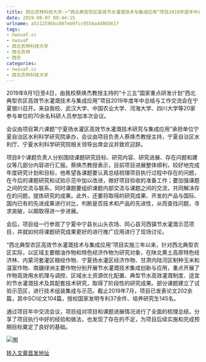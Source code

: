 ```yaml
---
title: 西北农林科技大学->“西北典型农区高效节水灌溉技术与集成应用”项目2019年度年中总结与工作交流会召开 | nwsuaf.cc
date: 2019-08-07 09:44:15
urlname: a511259bbc807eb9fcc9556a4d86b61f
tags: 
- nwsuaf.cc
- nwsuaf
- 西北农林科技大学
- 西北农林
- 西农
categories:
- nwsuaf.cc
- 西北农林科技大学
---
```



2019年8月1日至4日，由我校蔡焕杰教授主持的“十三五”国家重点研发计划“西北典型农区高效节水灌溉技术与集成应用”项目2019年度年中总结与工作交流会在宁夏银川召开。来自我校、武汉大学、中国农业大学、河海大学、四川大学等20家参与单位的70余名科研人员参加本次会议。

会议由项目第六课题“宁夏扬水灌区高效节水灌溉技术研究与集成应用”承担单位宁夏自治区水利科学研究院承办，会议由项目负责人蔡焕杰教授主持，宁夏自治区水利厅、宁夏水利科学研究院相关领导出席会议并致欢迎辞。

项目8个课题负责人分别围绕课题研究目标、研究内容、研究进展、存在问题和建议等几部分内容进行汇报。蔡焕杰教授表示，目前项目进展整体顺利，较好地完成年度研究计划和目标，他希望各课题要认真总结梳理项目执行过程中存在的问题，在今后的课题研究和试验示范中加以改进，做好项目验收的准备工作；要加强课题之间的交流与联系，同时课题要组织课题内部交流与课题之间的交流，共同解决存在的问题，提炼研究的成果。此外，还要将取得的研究成果、开发的产品与国际、国内已有的先进成果进行对比，判断是否技术和产品的先进性，从而查找问题，寻求突破，以期取得进一步进展。

会后，项目组一行参观了宁夏中宁县长山头农场、同心县河西镇节水灌溉示范项目，并就如何将课题研究成果更好的进行推广应用进行了现场讨论。

“西北典型农区高效节水灌溉技术与集成应用”项目实施三年以来，针对西北典型农区实际，以区域主要粮油作物和特色经济作物为研究对象，在陕北黄土高原特色经济林、内蒙河套灌区粮经作物、宁夏扬水灌区经济作物、甘肃内陆河区制种玉米和温室作物、南疆绿洲主要作物分别开展节水灌溉技术集成创新与应用，重点开展了作物高效用水机理与调控、区域水土资源优化配置、典型节水高效灌溉制度、适宜的节水灌溉技术及其配套技术研究，取得了阶段性的研究成果。部分课题建立了试验示范区，进行技术组装集成与示范。截止2019年7月，项目已发表论文202余篇，其中SCI论文104篇，授权国家发明专利37余件、培养研究生145名。

通过项目年中交流会议，项目组对项目和课题进展情况进行了全面的梳理总结，分享了项目执行中好的经验和做法，也发现了存在的不足，为项目后续实施和完成预期目标奠定了良好的基础。



![图](https://news.nwsuaf.edu.cn/images/content/2019-08/20190806174016872494.jpg)

[转入文章首发地址](https://news.nwsuaf.edu.cn/xnxw/91266.htm)